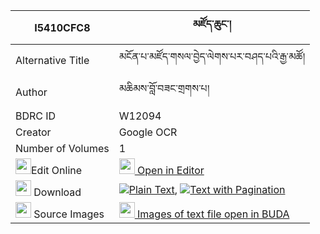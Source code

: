|I5410CFC8|མཛོད་ཆུང་། 
| --- | --- 
|Alternative Title |མངོན་པ་མཛོད་གསལ་བྱེད་ལེགས་པར་བཤད་པའི་རྒྱ་མཚོ།
|Author| མཆིམས་བློ་བཟང་གྲགས་པ།
|BDRC ID | W12094
|Creator | Google OCR
|Number of Volumes| 1
|<img width="25" src="https://img.icons8.com/color/25/000000/edit-property.png">Edit Online| [<img width="25" src="https://avatars.githubusercontent.com/u/45091458?s=200&v=4"> Open in Editor](http://editor.openpecha.org/I5410CFC8)
|<img width="25" src="https://img.icons8.com/fluent/48/000000/download-2.png"/>  Download | [![](https://img.icons8.com/color/20/000000/txt.png)Plain Text](https://github.com/Openpecha/I5410CFC8/releases/download/v1/dzo_chung_plain_I5410CFC8.zip), [![](https://img.icons8.com/color/20/000000/txt.png)Text with Pagination](https://github.com/Openpecha/I5410CFC8/releases/download/v1/dzo_chung_pages_I5410CFC8.zip)
|<img width="25" src="https://img.icons8.com/plasticine/100/000000/pictures-folder.png"/>  Source Images | [<img width="25" src="https://library.bdrc.io/icons/BUDA-small.svg"> Images of text file open in BUDA](https://library.bdrc.io/show/bdr:W12094)